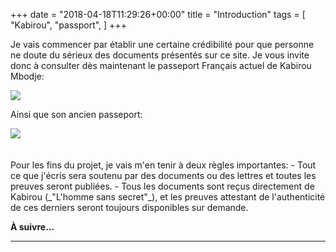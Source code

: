 +++
date = "2018-04-18T11:29:26+00:00"
title = "Introduction"
tags = [
    "Kabirou",
    "passport",
]
+++

Je vais commencer par établir une certaine crédibilité pour que personne ne doute du sérieux des documents présentés sur ce site. Je vous invite donc à consulter dès maintenant le passeport Français actuel de Kabirou Mbodje:
<div class="container" style="width:auto">
  <a target="blank" href="https://res.cloudinary.com/vincentstradic/image/upload/v1523977187/Kabirou_passport_ca14jy.jpg">
    <img src="https://res.cloudinary.com/vincentstradic/image/upload/f_auto,q_auto/v1523977187/Kabirou_passport_ca14jy.jpg" style="max-width:100%">
  </a>
</div>

Ainsi que son ancien passeport:
<!--more-->

<div class="container" style="width:auto">
  <a target="blank" href="https://res.cloudinary.com/vincentstradic/image/upload/v1523977188/Kabirou_old_passport_wct6ij.jpg">
    <img src="https://res.cloudinary.com/vincentstradic/image/upload/f_auto,q_auto/v1523977188/Kabirou_old_passport_wct6ij.jpg" style="max-width:100%">
  </a>
</div>
<br></br>
Pour les fins du projet, je vais m'en tenir à deux règles importantes:
- Tout ce que j'écris sera soutenu par des documents ou des lettres et toutes les preuves seront publiées.
- Tous les documents sont reçus directement de Kabirou (_"L'homme sans secret"_), et les preuves attestant de l'authenticité de ces derniers seront toujours disponibles sur demande.

**À suivre...**

<hr>
